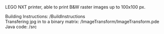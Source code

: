 LEGO NXT printer, able to print B&W raster images up to 100x100 px.

Building Instructions: /BuildInstructions <br />
Transfering jpg in to a binary matrix: /ImageTransform/ImageTransform.pde <br />
Java code: /src
